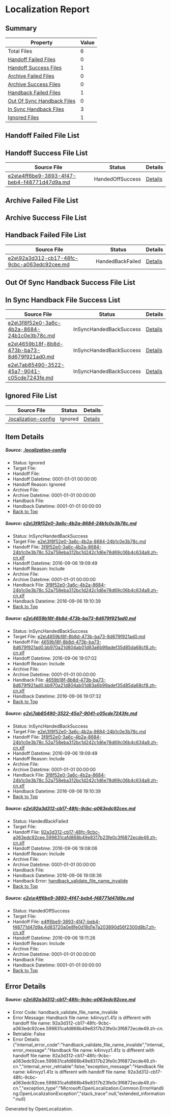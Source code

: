 # <a name='report-top'></a> Localization Report

## Summary
 Property | Value 
 -------- | ----- 
 Total Files | 6
[ Handoff Failed Files ](#handoff-failed-list)| 0
[ Handoff Success Files ](#handoff-success-list)| 1
[ Archive Failed Files ](#archive-failed-list)| 0
[ Archive Success Files ](#archive-success-list)| 0
[ Handback Failed Files ](#handback-failed-list)| 1
[ Out Of Sync Handback Files ](#outofsync-handback-success-list)| 0
[ In Sync Handback Files ](#insync-handback-success-list)| 3
[ Ignored Files ](#ignored-list)| 1

## <a name='handoff-failed-list'></a> Handoff Failed File List

## <a name='handoff-success-list'></a> Handoff Success File List
 Source File | Status | Details 
 ----------- | ------ | ------- 
 [e2e\e4ff6be9-3893-4f47-beb4-f48771d47d9a.md](https://github.com/OpenLocalizationTestOrg/ol-test0/blob/82ae7e628318f326518ba1c7aed1d15373ab9cf9/e2e/e4ff6be9-3893-4f47-beb4-f48771d47d9a.md) | HandedOffSuccess | [Details](#3f7130dbf9bf081884cc3730286188bdd08058ee5)

## <a name='archive-failed-list'></a> Archive Failed File List

## <a name='archive-success-list'></a> Archive Success File List

## <a name='handback-failed-list'></a> Handback Failed File List
 Source File | Status | Details 
 ----------- | ------ | ------- 
 [e2e\92a3d312-cb17-48fc-9cbc-a063edc92cee.md](https://github.com/OpenLocalizationTestOrg/ol-test0/blob/2b1c4afa38933b3036931f4e6a844bce5236a747/e2e/92a3d312-cb17-48fc-9cbc-a063edc92cee.md) | HandedBackFailed | [Details](#c78a1d5dad5e36b381fbf055386f693372c56b2d4)

## <a name='outofsync-handback-success-list'></a> Out Of Sync Handback Success File List

## <a name='insync-handback-success-list'></a> In Sync Handback File Success List
 Source File | Status | Details 
 ----------- | ------ | ------- 
 [e2e\3f8f52e0-3a6c-4b2a-8684-24b1c0e3b78c.md](https://github.com/OpenLocalizationTestOrg/ol-test0/blob/de3314cdaa9612d197123214bd6af9408c72cf0e/e2e/3f8f52e0-3a6c-4b2a-8684-24b1c0e3b78c.md) | InSyncHandedBackSuccess | [Details](#dac50abe96c53c1525b45688f2c31dedea89041e1)
 [e2e\4659b18f-8b8d-473b-ba73-8d679f921ad0.md](https://github.com/OpenLocalizationTestOrg/ol-test0/blob/4c3a0febc0b8261c585074a6324c2da5f035fc34/e2e/4659b18f-8b8d-473b-ba73-8d679f921ad0.md) | InSyncHandedBackSuccess | [Details](#a3a1e8dec39ef52598f1b29b942e3bda21c1292d2)
 [e2e\7ab85490-3522-45a7-9041-c05cde7243fe.md](https://github.com/OpenLocalizationTestOrg/ol-test0/blob/82ae7e628318f326518ba1c7aed1d15373ab9cf9/e2e/7ab85490-3522-45a7-9041-c05cde7243fe.md) | InSyncHandedBackSuccess | [Details](#dac50abe96c53c1525b45688f2c31dedea89041e3)

## <a name='ignored-list'></a> Ignored File List
 Source File | Status | Details 
 ----------- | ------ | ------- 
 [.localization-config](https://github.com/OpenLocalizationTestOrg/ol-test0/blob/82ae7e628318f326518ba1c7aed1d15373ab9cf9/.localization-config) | Ignored | [Details](#3d4f252ac210baf56311d7e97dcc2db10974dbd20)

## Item Details
##### <a name='3d4f252ac210baf56311d7e97dcc2db10974dbd20'></a> Source: [.localization-config](https://github.com/OpenLocalizationTestOrg/ol-test0/blob/82ae7e628318f326518ba1c7aed1d15373ab9cf9/.localization-config)
* Status: Ignored
* Target File: 
* Handoff File: 
* Handoff Datetime: 0001-01-01 00:00:00
* Handoff Reason: Ignored
* Archive File: 
* Archive Datetime: 0001-01-01 00:00:00
* Handback File: 
* Handback Datetime: 0001-01-01 00:00:00
* [Back to Top](#report-top)

##### <a name='dac50abe96c53c1525b45688f2c31dedea89041e1'></a> Source: [e2e\3f8f52e0-3a6c-4b2a-8684-24b1c0e3b78c.md](https://github.com/OpenLocalizationTestOrg/ol-test0/blob/de3314cdaa9612d197123214bd6af9408c72cf0e/e2e/3f8f52e0-3a6c-4b2a-8684-24b1c0e3b78c.md)
* Status: InSyncHandedBackSuccess
* Target File: [e2e\3f8f52e0-3a6c-4b2a-8684-24b1c0e3b78c.md](https://github.com/OpenLocalizationTestOrg/ol-test0-zhcn/blob/7bdbd731e8e55d9d1af815a3aeacdeea5c473993/e2e/3f8f52e0-3a6c-4b2a-8684-24b1c0e3b78c.md)
* Handoff File: [3f8f52e0-3a6c-4b2a-8684-24b1c0e3b78c.52a758eba312bc1d242c1d6e78d69c06b4c634a9.zh-cn.xlf](https://github.com/OpenLocalizationTestOrg/ol-test0-handoff/blob/7ce4cae60f727d14003f4f50b900a6ffdba604e7/ol-handoff/OpenLocalizationTestOrg/ol-test0-zhcn/ci/ht/3f8f52e0-3a6c-4b2a-8684-24b1c0e3b78c.52a758eba312bc1d242c1d6e78d69c06b4c634a9.zh-cn.xlf)
* Handoff Datetime: 2016-09-06 19:09:49
* Handoff Reason: Include
* Archive File: 
* Archive Datetime: 0001-01-01 00:00:00
* Handback File: [3f8f52e0-3a6c-4b2a-8684-24b1c0e3b78c.52a758eba312bc1d242c1d6e78d69c06b4c634a9.zh-cn.xlf](https://github.com/OpenLocalizationTestOrg/ol-test0-handback/blob/5fdd282a633b45a826ef1bb11bc8863620456e11/ol-handback/OpenLocalizationTestOrg/ol-test0-zhcn/ci/ht/3f8f52e0-3a6c-4b2a-8684-24b1c0e3b78c.52a758eba312bc1d242c1d6e78d69c06b4c634a9.zh-cn.xlf)
* Handback Datetime: 2016-09-06 19:10:39
* [Back to Top](#report-top)

##### <a name='a3a1e8dec39ef52598f1b29b942e3bda21c1292d2'></a> Source: [e2e\4659b18f-8b8d-473b-ba73-8d679f921ad0.md](https://github.com/OpenLocalizationTestOrg/ol-test0/blob/4c3a0febc0b8261c585074a6324c2da5f035fc34/e2e/4659b18f-8b8d-473b-ba73-8d679f921ad0.md)
* Status: InSyncHandedBackSuccess
* Target File: [e2e\4659b18f-8b8d-473b-ba73-8d679f921ad0.md](https://github.com/OpenLocalizationTestOrg/ol-test0-zhcn/blob/7eed8c6b9fb119aa831cdcbadcfd16eb17be4e4e/e2e/4659b18f-8b8d-473b-ba73-8d679f921ad0.md)
* Handoff File: [4659b18f-8b8d-473b-ba73-8d679f921ad0.bb970a21d804ab01d83a6b99adef35d85da68cf8.zh-cn.xlf](https://github.com/OpenLocalizationTestOrg/ol-test0-handoff/blob/7e777de1be834761288de1eb98e8270bd2155107/ol-handoff/OpenLocalizationTestOrg/ol-test0-zhcn/ci/ht/4659b18f-8b8d-473b-ba73-8d679f921ad0.bb970a21d804ab01d83a6b99adef35d85da68cf8.zh-cn.xlf)
* Handoff Datetime: 2016-09-06 19:07:02
* Handoff Reason: Include
* Archive File: 
* Archive Datetime: 0001-01-01 00:00:00
* Handback File: [4659b18f-8b8d-473b-ba73-8d679f921ad0.bb970a21d804ab01d83a6b99adef35d85da68cf8.zh-cn.xlf](https://github.com/OpenLocalizationTestOrg/ol-test0-handback/blob/42fb43261ea7f13a7129db162301695460ac700a/ol-handback/OpenLocalizationTestOrg/ol-test0-zhcn/ci/ht/4659b18f-8b8d-473b-ba73-8d679f921ad0.bb970a21d804ab01d83a6b99adef35d85da68cf8.zh-cn.xlf)
* Handback Datetime: 2016-09-06 19:07:32
* [Back to Top](#report-top)

##### <a name='dac50abe96c53c1525b45688f2c31dedea89041e3'></a> Source: [e2e\7ab85490-3522-45a7-9041-c05cde7243fe.md](https://github.com/OpenLocalizationTestOrg/ol-test0/blob/82ae7e628318f326518ba1c7aed1d15373ab9cf9/e2e/7ab85490-3522-45a7-9041-c05cde7243fe.md)
* Status: InSyncHandedBackSuccess
* Target File: [e2e\3f8f52e0-3a6c-4b2a-8684-24b1c0e3b78c.md](https://github.com/OpenLocalizationTestOrg/ol-test0-zhcn/blob/7bdbd731e8e55d9d1af815a3aeacdeea5c473993/e2e/3f8f52e0-3a6c-4b2a-8684-24b1c0e3b78c.md)
* Handoff File: [3f8f52e0-3a6c-4b2a-8684-24b1c0e3b78c.52a758eba312bc1d242c1d6e78d69c06b4c634a9.zh-cn.xlf](https://github.com/OpenLocalizationTestOrg/ol-test0-handoff/blob/7ce4cae60f727d14003f4f50b900a6ffdba604e7/ol-handoff/OpenLocalizationTestOrg/ol-test0-zhcn/ci/ht/3f8f52e0-3a6c-4b2a-8684-24b1c0e3b78c.52a758eba312bc1d242c1d6e78d69c06b4c634a9.zh-cn.xlf)
* Handoff Datetime: 2016-09-06 19:09:49
* Handoff Reason: Include
* Archive File: 
* Archive Datetime: 0001-01-01 00:00:00
* Handback File: [3f8f52e0-3a6c-4b2a-8684-24b1c0e3b78c.52a758eba312bc1d242c1d6e78d69c06b4c634a9.zh-cn.xlf](https://github.com/OpenLocalizationTestOrg/ol-test0-handback/blob/5fdd282a633b45a826ef1bb11bc8863620456e11/ol-handback/OpenLocalizationTestOrg/ol-test0-zhcn/ci/ht/3f8f52e0-3a6c-4b2a-8684-24b1c0e3b78c.52a758eba312bc1d242c1d6e78d69c06b4c634a9.zh-cn.xlf)
* Handback Datetime: 2016-09-06 19:10:39
* [Back to Top](#report-top)

##### <a name='c78a1d5dad5e36b381fbf055386f693372c56b2d4'></a> Source: [e2e\92a3d312-cb17-48fc-9cbc-a063edc92cee.md](https://github.com/OpenLocalizationTestOrg/ol-test0/blob/2b1c4afa38933b3036931f4e6a844bce5236a747/e2e/92a3d312-cb17-48fc-9cbc-a063edc92cee.md)
* Status: HandedBackFailed
* Target File: 
* Handoff File: [92a3d312-cb17-48fc-9cbc-a063edc92cee.599831cafd868b49e8317b23fe0c3f6872ecde49.zh-cn.xlf](https://github.com/OpenLocalizationTestOrg/ol-test0-handoff/blob/4a8ad5406e2b37bab6540674bc50e7f9822fe4b0/ol-handoff/OpenLocalizationTestOrg/ol-test0-zhcn/ci/ht/92a3d312-cb17-48fc-9cbc-a063edc92cee.599831cafd868b49e8317b23fe0c3f6872ecde49.zh-cn.xlf)
* Handoff Datetime: 2016-09-06 19:08:06
* Handoff Reason: Include
* Archive File: 
* Archive Datetime: 0001-01-01 00:00:00
* Handback File: 
* Handback Datetime: 2016-09-06 19:08:36
* Handback Error: [handback_validate_file_name_invalide](#c78a1d5dad5e36b381fbf055386f693372c56b2d4handback_validate_file_name_invalide)
* [Back to Top](#report-top)

##### <a name='3f7130dbf9bf081884cc3730286188bdd08058ee5'></a> Source: [e2e\e4ff6be9-3893-4f47-beb4-f48771d47d9a.md](https://github.com/OpenLocalizationTestOrg/ol-test0/blob/82ae7e628318f326518ba1c7aed1d15373ab9cf9/e2e/e4ff6be9-3893-4f47-beb4-f48771d47d9a.md)
* Status: HandedOffSuccess
* Target File: 
* Handoff File: [e4ff6be9-3893-4f47-beb4-f48771d47d9a.4d83720a0e8fe0d18d1e7a203890d56f2300d8b7.zh-cn.xlf](https://github.com/OpenLocalizationTestOrg/ol-test0-handoff/blob/1c74a91da2482cdd8a05b739ff20b0166c5e4be8/ol-handoff/OpenLocalizationTestOrg/ol-test0-zhcn/ci/ht/e4ff6be9-3893-4f47-beb4-f48771d47d9a.4d83720a0e8fe0d18d1e7a203890d56f2300d8b7.zh-cn.xlf)
* Handoff Datetime: 2016-09-06 19:11:26
* Handoff Reason: Include
* Archive File: 
* Archive Datetime: 0001-01-01 00:00:00
* Handback File: 
* Handback Datetime: 0001-01-01 00:00:00
* [Back to Top](#report-top)


## Error Details
##### <a name='c78a1d5dad5e36b381fbf055386f693372c56b2d4handback_validate_file_name_invalide'></a> Source: [e2e\92a3d312-cb17-48fc-9cbc-a063edc92cee.md](#c78a1d5dad5e36b381fbf055386f693372c56b2d4)
* Error Code: handback_validate_file_name_invalide
* Error Message: Handback file name: k4invyz1.41z is different with handoff file name: 92a3d312-cb17-48fc-9cbc-a063edc92cee.599831cafd868b49e8317b23fe0c3f6872ecde49.zh-cn.
* Retriable: False
* Error Details: {"internal_error_code":"handback_validate_file_name_invalide","internal_error_message":"Handback file name: k4invyz1.41z is different with handoff file name: 92a3d312-cb17-48fc-9cbc-a063edc92cee.599831cafd868b49e8317b23fe0c3f6872ecde49.zh-cn.","internal_error_retriable":false,"exception_message":"Handback file name: k4invyz1.41z is different with handoff file name: 92a3d312-cb17-48fc-9cbc-a063edc92cee.599831cafd868b49e8317b23fe0c3f6872ecde49.zh-cn.","exception_type":"Microsoft.OpenLocalization.Common.ErrorHandling.OpenLocalizationException","stack_trace":null,"extended_information":null}


Generated by OpenLocalization.
